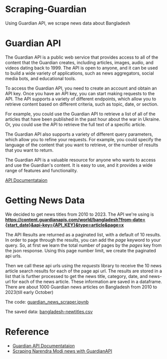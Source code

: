 # Scraping-Guardian
Using Guardian API, we scrape news data about Bangladesh

# Guardian API

The Guardian API is a public web service that provides access to all of the content that the Guardian creates, including articles, images, audio, and videos dating back to 1999. The API is open to anyone, and it can be used to build a wide variety of applications, such as news aggregators, social media bots, and educational tools.

To access the Guardian API, you need to create an account and obtain an API key. Once you have an API key, you can start making requests to the API. The API supports a variety of different endpoints, which allow you to retrieve content based on different criteria, such as topic, date, or section.

For example, you could use the Guardian API to retrieve a list of all of the articles that have been published in the past hour about the war in Ukraine. Or, you could use the API to retrieve the full text of a specific article.

The Guardian API also supports a variety of different query parameters, which allow you to refine your requests. For example, you could specify the language of the content that you want to retrieve, or the number of results that you want to return.

The Guardian API is a valuable resource for anyone who wants to access and use the Guardian's content. It is easy to use, and it provides a wide range of features and functionality.

[API Documentataion](https://open-platform.theguardian.com/documentation/)

# Getting News Data

We decided to get news titles from 2010 to 2023. The API we're using is **https://content.guardianapis.com/world/bangladesh?from-date={start_date}&api-key={API_KEY}&type=article&page=x**

The API Results are returned as a paginated list, with a default of 10 results. In order to page through the results, you can add the *page* keyword to your query. So, at first we learn the total number of pages by the *pages* key from the json response. Using this page number limit, we create the paginated api urls.

Then we call these api urls using the *requests* library to receive the 10 news article search results for each of the page api url. The results are stored in a list that is further processed to get the news title, category, date, and news-url for each of the news article. These information are saved in a dataframe. There are about 1000 Guardian news articles on Bangladesh from 2010 to 2023(till early October)

The code: [guardian_news_scraper.ipynb](https://github.com/rukshar69/Scraping-Guardian/blob/main/guardian_news_scraper.ipynb)

The saved data: [bangladesh-newtitles.csv](https://github.com/rukshar69/Scraping-Guardian/blob/main/bangladesh-newtitles.csv)

# Reference

- [Guardian API Documentataion](https://open-platform.theguardian.com/documentation/)
- [Scraping Narendra Modi news with GuardianAPI](https://www.youtube.com/watch?v=Nf1U62XxDmU&list=PLRRWaBOk3DqcqqwT3_HpoK_dmR5HW398P&ab_channel=AnalystAdithya)